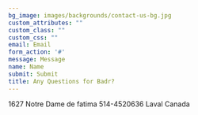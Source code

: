 ```yaml
---
bg_image: images/backgrounds/contact-us-bg.jpg
custom_attributes: ""
custom_class: ""
custom_css: ""
email: Email
form_action: '#'
message: Message
name: Name
submit: Submit
title: Any Questions for Badr?
---
```


1627 Notre Dame de fatima
514-4520636
Laval
Canada
